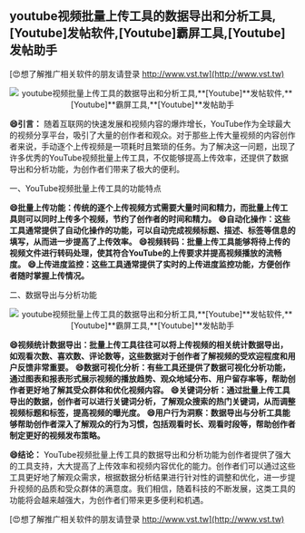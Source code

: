 ## **youtube视频批量上传工具的数据导出和分析工具,**[Youtube]**发帖软件,**[Youtube]**霸屏工具,**[Youtube]**发帖助手**

[😍想了解推广相关软件的朋友请登录 http://www.vst.tw](http://www.vst.tw)

 <center><img src="https://vst.tw/MP4/tuiguang/png/0.png" alt="youtube视频批量上传工具的数据导出和分析工具,**[Youtube]**发帖软件,**[Youtube]**霸屏工具,**[Youtube]**发帖助手"></center>

**😄引言：**
随着互联网的快速发展和视频内容的爆炸增长，YouTube作为全球最大的视频分享平台，吸引了大量的创作者和观众。对于那些上传大量视频的内容创作者来说，手动逐个上传视频是一项耗时且繁琐的任务。为了解决这一问题，出现了许多优秀的YouTube视频批量上传工具，不仅能够提高上传效率，还提供了数据导出和分析功能，为创作者们带来了极大的便利。

一、YouTube视频批量上传工具的功能特点

**😄批量上传功能：传统的逐个上传视频方式需要大量时间和精力，而批量上传工具则可以同时上传多个视频，节约了创作者的时间和精力。**
**😄自动化操作：这些工具通常提供了自动化操作的功能，可以自动完成视频标题、描述、标签等信息的填写，从而进一步提高了上传效率。**
**😄视频转码：批量上传工具能够将待上传的视频文件进行转码处理，使其符合YouTube的上传要求并提高视频播放的流畅度。**
**😄上传进度监控：这些工具通常提供了实时的上传进度监控功能，方便创作者随时掌握上传情况。**

二、数据导出与分析功能

 <center><img src="https://vst.tw/MP4/tuiguang/png/6.png" alt="youtube视频批量上传工具的数据导出和分析工具,**[Youtube]**发帖软件,**[Youtube]**霸屏工具,**[Youtube]**发帖助手"></center>

**😄视频统计数据导出：批量上传工具往往可以将上传视频的相关统计数据导出，如观看次数、喜欢数、评论数等，这些数据对于创作者了解视频的受欢迎程度和用户反馈非常重要。**
**😄数据可视化分析：有些工具还提供了数据可视化分析功能，通过图表和报表形式展示视频的播放趋势、观众地域分布、用户留存率等，帮助创作者更好地了解其受众群体和优化视频内容。**
**😄关键词分析：通过批量上传工具导出的数据，创作者可以进行关键词分析，了解观众搜索的热门关键词，从而调整视频标题和标签，提高视频的曝光度。**
**😄用户行为洞察：数据导出与分析工具能够帮助创作者深入了解观众的行为习惯，包括观看时长、观看时段等，帮助创作者制定更好的视频发布策略。**

**😄结论：**
YouTube视频批量上传工具的数据导出和分析功能为创作者提供了强大的工具支持，大大提高了上传效率和视频内容优化的能力。创作者们可以通过这些工具更好地了解观众需求，根据数据分析结果进行针对性的调整和优化，进一步提升视频的品质和受众群体的满意度。我们相信，随着科技的不断发展，这类工具的功能将会越来越强大，为创作者们带来更多便利和机遇。

[😍想了解推广相关软件的朋友请登录 http://www.vst.tw](http://www.vst.tw)



